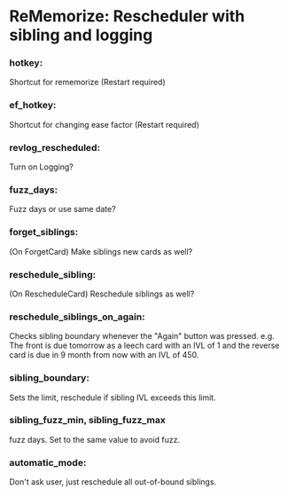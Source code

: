 # ReMemorize: Rescheduler with sibling and logging

### hotkey:
Shortcut for rememorize (Restart required)

### ef_hotkey:
Shortcut for changing ease factor (Restart required)

### revlog_rescheduled:
Turn on Logging?

### fuzz_days:
Fuzz days or use same date?

### forget_siblings:
(On ForgetCard) Make siblings new cards as well?

### reschedule_sibling:
(On RescheduleCard) Reschedule siblings as well?

### reschedule_siblings_on_again:
Checks sibling boundary whenever the "Again" button was pressed. e.g. The front is due tomorrow as a leech card with an IVL of 1 and the reverse card is due in 9 month from now with an IVL of 450.

### sibling_boundary:
Sets the limit, reschedule if sibling IVL exceeds this limit.

### sibling_fuzz_min, sibling_fuzz_max
fuzz days. Set to the same value to avoid fuzz.

### automatic_mode:
Don't ask user, just reschedule all out-of-bound siblings.

